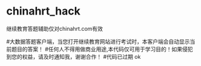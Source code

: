 # chinahrt_hack
继续教育答题辅助仅对chinahrt.com有效

#大数据答题客户端，当您打开继续教育网站进行考试时，本客户端会自动显示当前题目的答案！
#任何人不得用做商业用途,本代码仅可用于学习目的！如果侵犯到您的权益，请及时通知我，谢谢合作！
#代码已过期 ok
